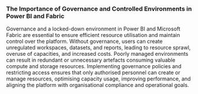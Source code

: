 ### The Importance of Governance and Controlled Environments in Power BI and Fabric

Governance and a locked-down environment in Power BI and Microsoft Fabric are essential to ensure efficient resource utilisation and maintain control over the platform. Without governance, users can create unregulated workspaces, datasets, and reports, leading to resource sprawl, overuse of capacities, and increased costs. Poorly managed environments can result in redundant or unnecessary artefacts consuming valuable compute and storage resources. Implementing governance policies and restricting access ensures that only authorised personnel can create or manage resources, optimising capacity usage, improving performance, and aligning the platform with organisational compliance and operational goals.

